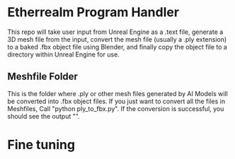 # Etherrealm Program Handler 
This repo will take user input from Unreal Engine as a .text file, generate a 3D mesh file from the input, convert the mesh file (usually a .ply extension) to a baked .fbx object file using Blender, and finally copy the object file to a directory within Unreal Engine for use.

## Meshfile Folder
This is the folder where .ply or other mesh files generated by AI Models will be converted into .fbx object files. If you just want to convert all the files in Meshfiles, Call "python ply_to_fbx.py". If the conversion is successful, you should see the output "". 

# Fine tuning

